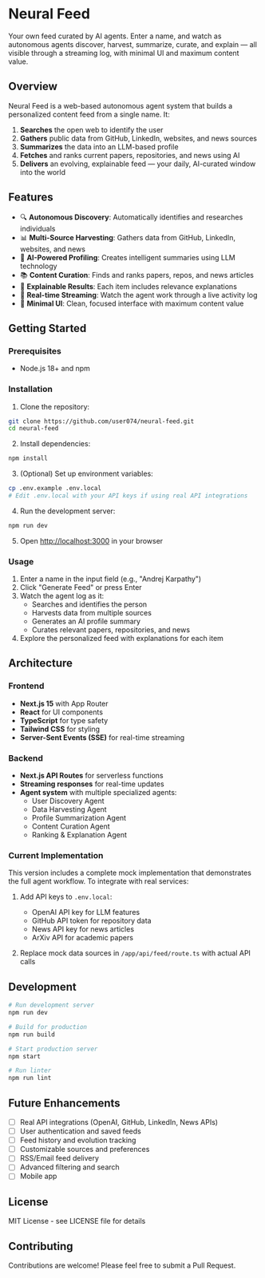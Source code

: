 # Neural Feed

Your own feed curated by AI agents. Enter a name, and watch as autonomous agents discover, harvest, summarize, curate, and explain — all visible through a streaming log, with minimal UI and maximum content value.

## Overview

Neural Feed is a web-based autonomous agent system that builds a personalized content feed from a single name. It:

1. **Searches** the open web to identify the user
2. **Gathers** public data from GitHub, LinkedIn, websites, and news sources
3. **Summarizes** the data into an LLM-based profile
4. **Fetches** and ranks current papers, repositories, and news using AI
5. **Delivers** an evolving, explainable feed — your daily, AI-curated window into the world

## Features

- 🔍 **Autonomous Discovery**: Automatically identifies and researches individuals
- 📊 **Multi-Source Harvesting**: Gathers data from GitHub, LinkedIn, websites, and news
- 🤖 **AI-Powered Profiling**: Creates intelligent summaries using LLM technology
- 📚 **Content Curation**: Finds and ranks papers, repos, and news articles
- 🎯 **Explainable Results**: Each item includes relevance explanations
- 📡 **Real-time Streaming**: Watch the agent work through a live activity log
- 🎨 **Minimal UI**: Clean, focused interface with maximum content value

## Getting Started

### Prerequisites

- Node.js 18+ and npm

### Installation

1. Clone the repository:
```bash
git clone https://github.com/user074/neural-feed.git
cd neural-feed
```

2. Install dependencies:
```bash
npm install
```

3. (Optional) Set up environment variables:
```bash
cp .env.example .env.local
# Edit .env.local with your API keys if using real API integrations
```

4. Run the development server:
```bash
npm run dev
```

5. Open [http://localhost:3000](http://localhost:3000) in your browser

### Usage

1. Enter a name in the input field (e.g., "Andrej Karpathy")
2. Click "Generate Feed" or press Enter
3. Watch the agent log as it:
   - Searches and identifies the person
   - Harvests data from multiple sources
   - Generates an AI profile summary
   - Curates relevant papers, repositories, and news
4. Explore the personalized feed with explanations for each item

## Architecture

### Frontend
- **Next.js 15** with App Router
- **React** for UI components
- **TypeScript** for type safety
- **Tailwind CSS** for styling
- **Server-Sent Events (SSE)** for real-time streaming

### Backend
- **Next.js API Routes** for serverless functions
- **Streaming responses** for real-time updates
- **Agent system** with multiple specialized agents:
  - User Discovery Agent
  - Data Harvesting Agent
  - Profile Summarization Agent
  - Content Curation Agent
  - Ranking & Explanation Agent

### Current Implementation

This version includes a complete mock implementation that demonstrates the full agent workflow. To integrate with real services:

1. Add API keys to `.env.local`:
   - OpenAI API key for LLM features
   - GitHub API token for repository data
   - News API key for news articles
   - ArXiv API for academic papers

2. Replace mock data sources in `/app/api/feed/route.ts` with actual API calls

## Development

```bash
# Run development server
npm run dev

# Build for production
npm run build

# Start production server
npm start

# Run linter
npm run lint
```

## Future Enhancements

- [ ] Real API integrations (OpenAI, GitHub, LinkedIn, News APIs)
- [ ] User authentication and saved feeds
- [ ] Feed history and evolution tracking
- [ ] Customizable sources and preferences
- [ ] RSS/Email feed delivery
- [ ] Advanced filtering and search
- [ ] Mobile app

## License

MIT License - see LICENSE file for details

## Contributing

Contributions are welcome! Please feel free to submit a Pull Request.
